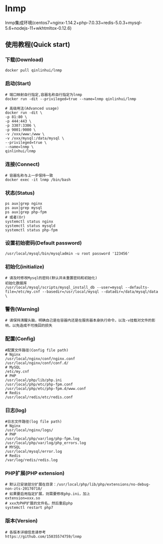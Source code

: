 # lnmp
lnmp集成环境(centos7+nginx-1.14.2+php-7.0.33+redis-5.0.3+mysql-5.6+nodejs-11+wkhtmltox-0.12.6)

## 使用教程(Quick start)
### 下载(Download)
```
docker pull qinlinhui/lnmp
```
### 启动(Start)
```
# 端口映射自行指定,容器名称自行指定为lnmp
docker run -dit --privileged=true --name=lnmp qinlinhui/lnmp

# 高级用法(Advanced usage)
docker run -dit \
-p 81:80 \
-p 444:443 \
-p 3307:3306 \
-p 9001:9000 \
-v /xxx/www:/www \
-v /xxx/mysql:/data/mysql \
--privileged=true \
--name=lnmp \
qinlinhui/lnmp
```
### 连接(Connect)
```
# 容器名称与上一步保持一致
docker exec -it lnmp /bin/bash
```
### 状态(Status)
```
ps aux|grep nginx
ps aux|grep mysql
ps aux|grep php-fpm
# 或者(Or)
systemctl status nginx
systemctl status mysqld
systemctl status php-fpm
```
### 设置初始密码(Default password)
```
/usr/local/mysql/bin/mysqladmin -u root password '123456'
```
### 初始化(initialize)
```
# 请及时修改Mysql的密码(默认并未重置密码和初始化)
初始化数据库
/usr/local/mysql/scripts/mysql_install_db --user=mysql --defaults-file=/etc/my.cnf --basedir=/usr/local/mysql --datadir=/data/mysql/data \
```
### 警告(Warning)
```
# 请保持清醒头脑，明确自己是在容器内还是在服务器本身执行命令，以及-v挂载对文件的影响，以免造成不可挽回的损失
```
### 配置(Config)
```
#配置文件路径(Config file path)
# Nginx
/usr/local/nginx/conf/nginx.conf
/usr/local/nginx/conf/conf.d/
# MySQL
/etc/my.cnf
# PHP
/usr/local/php/lib/php.ini
/usr/local/php/etc/php-fpm.conf
/usr/local/php/etc/php-fpm.d/www.conf
# Redis
/usr/local/redis/etc/redis.conf
```
### 日志(log)
```
#日志文件路径(log file path)
# Nginx
/usr/local/nginx/logs/
# PHP
/usr/local/php/var/log/php-fpm.log
/usr/local/php/var/log/php_errors.log
# MYSQL
/usr/local/mysql/error.log
# Redis
/var/log/redis/redis.log
```

### PHP扩展(PHP extension)
```
# 默认已安装部分扩展在目录：/usr/local/php/lib/php/extensions/no-debug-non-zts-20170718/
# 如果要启用指定扩展，则需要修改php.ini，加上
extension=xxx.so
# xxx为PHP扩展的文件名，然后重启php
systemctl restart php7
```
### 版本(Version)
```
# 各版本详细信息请参考
https://github.com/15035574759/lnmp
```
